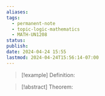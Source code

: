 ```yaml
---
aliases: 
tags:
  - permanent-note
  - topic-logic-mathematics
  - MATH-UN1208
status: 
publish: 
date: 2024-04-24 15:55
lastmod: 2024-04-24T15:56:14-07:00
---
```

>[!example] Definition: 

>[!abstract] Theorem:

